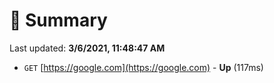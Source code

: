 # 📖 Summary
Last updated: **3/6/2021, 11:48:47 AM**

- `GET` [https://google.com](https://google.com) - **Up** (117ms)

